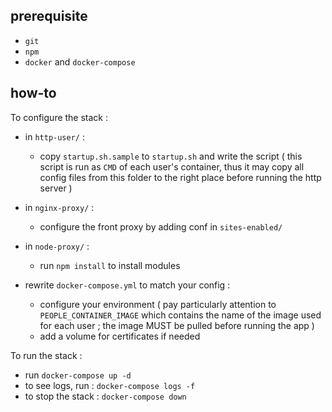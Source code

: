 ## prerequisite

 - `git`
 - `npm`
 - `docker` and `docker-compose`

## how-to

To configure the stack :

 - in `http-user/` :
   + copy `startup.sh.sample` to `startup.sh` and write the script
     ( this script is run as `CMD` of each user's container, thus it may copy all config files from this folder to the right place before running the http server ) 
 - in `nginx-proxy/` :
   + configure the front proxy by adding conf in `sites-enabled/`
 - in `node-proxy/` :
   + run `npm install` to install modules

 - rewrite `docker-compose.yml` to match your config :
   + configure your environment ( pay particularly attention to `PEOPLE_CONTAINER_IMAGE` which contains the name of the image used for each user ; the image MUST be pulled before running the app )
   + add a volume for certificates if needed

To run the stack :

 - run `docker-compose up -d`
 - to see logs, run : `docker-compose logs -f`
 - to stop the stack : `docker-compose down`
